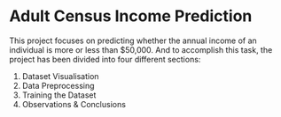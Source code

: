 # Adult Census Income Prediction
This project focuses on predicting whether the annual income of an individual is more or less than $50,000. And to accomplish this task, the project has been divided into four different sections:
1. Dataset Visualisation
2. Data Preprocessing
3. Training the Dataset
4. Observations & Conclusions

